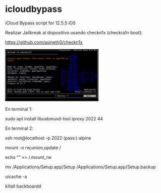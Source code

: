 # icloudbypass
iCloud Bypass script for 12.5.5 iOS



Realizar Jailbreak al dispositivo usando checkn1x (checkra1n boot):

https://github.com/asineth0/checkn1x

![checkn1x image](https://raw.githubusercontent.com/pollonegro/icloudbypass/main/checkn1x.png)

En terminal 1:

sudo apt install libusbmuxd-tool
iproxy 2022 44



En terminal 2:

ssh root@localhost -p 2022                   (pass:) alpine

mount -o rw,union,update /

echo “” >> /.mount_rw

mv /Applications/Setup.app/Setup /Applications/Setup.app/Setup.backup

uicache -a

killall backboardd


